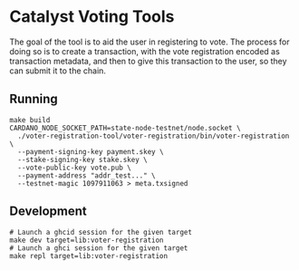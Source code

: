 # Catalyst Voting Tools

The goal of the tool is to aid the user in registering to vote. The
process for doing so is to create a transaction, with the vote
registration encoded as transaction metadata, and then to give this
transaction to the user, so they can submit it to the chain.

## Running

```
make build
CARDANO_NODE_SOCKET_PATH=state-node-testnet/node.socket \
  ./voter-registration-tool/voter-registration/bin/voter-registration \
  --payment-signing-key payment.skey \
  --stake-signing-key stake.skey \
  --vote-public-key vote.pub \
  --payment-address "addr_test..." \
  --testnet-magic 1097911063 > meta.txsigned
```

## Development

```
# Launch a ghcid session for the given target
make dev target=lib:voter-registration
# Launch a ghci session for the given target
make repl target=lib:voter-registration
```
